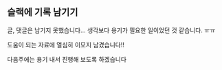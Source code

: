 ## 슬랙에 기록 남기기

글, 댓글은 남기지 못했습니다... 생각보다 용기가 필요한 일이었던 것 같습니다. ㅠㅠ

도움이 되는 자료에 열심히 이모지 남겼습니다!!

다음주에는 용기 내서 진행해 보도록 하겠습니다
